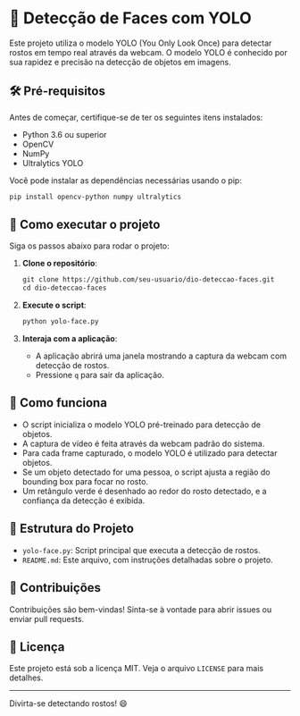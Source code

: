 # 📸 Detecção de Faces com YOLO

Este projeto utiliza o modelo YOLO (You Only Look Once) para detectar rostos em tempo real através da webcam. O modelo YOLO é conhecido por sua rapidez e precisão na detecção de objetos em imagens.

## 🛠️ Pré-requisitos

Antes de começar, certifique-se de ter os seguintes itens instalados:

- Python 3.6 ou superior
- OpenCV
- NumPy
- Ultralytics YOLO

Você pode instalar as dependências necessárias usando o pip:

```bash
pip install opencv-python numpy ultralytics
```

## 🚀 Como executar o projeto

Siga os passos abaixo para rodar o projeto:

1. **Clone o repositório**:
   ```bash:dio-deteccao-faces/README.md
   git clone https://github.com/seu-usuario/dio-deteccao-faces.git
   cd dio-deteccao-faces
   ```

2. **Execute o script**:
   ```bash
   python yolo-face.py
   ```

3. **Interaja com a aplicação**:
   - A aplicação abrirá uma janela mostrando a captura da webcam com detecção de rostos.
   - Pressione `q` para sair da aplicação.

## 📝 Como funciona

- O script inicializa o modelo YOLO pré-treinado para detecção de objetos.
- A captura de vídeo é feita através da webcam padrão do sistema.
- Para cada frame capturado, o modelo YOLO é utilizado para detectar objetos.
- Se um objeto detectado for uma pessoa, o script ajusta a região do bounding box para focar no rosto.
- Um retângulo verde é desenhado ao redor do rosto detectado, e a confiança da detecção é exibida.

## 📂 Estrutura do Projeto

- `yolo-face.py`: Script principal que executa a detecção de rostos.
- `README.md`: Este arquivo, com instruções detalhadas sobre o projeto.

## 🤝 Contribuições

Contribuições são bem-vindas! Sinta-se à vontade para abrir issues ou enviar pull requests.

## 📄 Licença

Este projeto está sob a licença MIT. Veja o arquivo `LICENSE` para mais detalhes.

---

Divirta-se detectando rostos! 😄